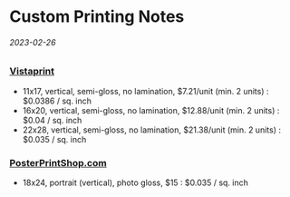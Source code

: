 Custom Printing Notes
===

###### 2023-02-26

### [Vistaprint](https://www.vistaprint.com/signs-posters/posters)

* 11x17, vertical, semi-gloss, no lamination, $7.21/unit (min. 2 units) : $0.0386 / sq. inch
* 16x20, vertical, semi-gloss, no lamination, $12.88/unit (min. 2 units) : $0.04 / sq. inch
* 22x28, vertical, semi-gloss, no lamination, $21.38/unit (min. 2 units) : $0.035 / sq. inch

### [PosterPrintShop.com](https://posterprintshop.com/design-tool/)

* 18x24, portrait (vertical), photo gloss, $15 : $0.035 / sq. inch

